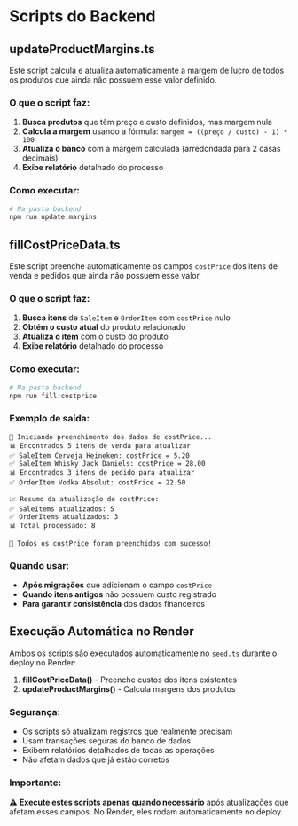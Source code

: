 # Scripts do Backend

## updateProductMargins.ts

Este script calcula e atualiza automaticamente a margem de lucro de todos os produtos que ainda não possuem esse valor definido.

### O que o script faz:

1. **Busca produtos** que têm preço e custo definidos, mas margem nula
2. **Calcula a margem** usando a fórmula: `margem = ((preço / custo) - 1) * 100`
3. **Atualiza o banco** com a margem calculada (arredondada para 2 casas decimais)
4. **Exibe relatório** detalhado do processo

### Como executar:

```bash
# Na pasta backend
npm run update:margins
```

## fillCostPriceData.ts

Este script preenche automaticamente os campos `costPrice` dos itens de venda e pedidos que ainda não possuem esse valor.

### O que o script faz:

1. **Busca itens** de `SaleItem` e `OrderItem` com `costPrice` nulo
2. **Obtém o custo atual** do produto relacionado
3. **Atualiza o item** com o custo do produto
4. **Exibe relatório** detalhado do processo

### Como executar:

```bash
# Na pasta backend
npm run fill:costprice
```

### Exemplo de saída:

```
🚀 Iniciando preenchimento dos dados de costPrice...
📊 Encontrados 5 itens de venda para atualizar
✅ SaleItem Cerveja Heineken: costPrice = 5.20
✅ SaleItem Whisky Jack Daniels: costPrice = 28.00
📊 Encontrados 3 itens de pedido para atualizar
✅ OrderItem Vodka Absolut: costPrice = 22.50

📈 Resumo da atualização de costPrice:
✅ SaleItems atualizados: 5
✅ OrderItems atualizados: 3
📊 Total processado: 8

🎉 Todos os costPrice foram preenchidos com sucesso!
```

### Quando usar:

- **Após migrações** que adicionam o campo `costPrice`
- **Quando itens antigos** não possuem custo registrado
- **Para garantir consistência** dos dados financeiros

## Execução Automática no Render

Ambos os scripts são executados automaticamente no `seed.ts` durante o deploy no Render:

1. **fillCostPriceData()** - Preenche custos dos itens existentes
2. **updateProductMargins()** - Calcula margens dos produtos

### Segurança:

- Os scripts só atualizam registros que realmente precisam
- Usam transações seguras do banco de dados
- Exibem relatórios detalhados de todas as operações
- Não afetam dados que já estão corretos

### Importante:

⚠️ **Execute estes scripts apenas quando necessário** após atualizações que afetam esses campos. No Render, eles rodam automaticamente no deploy. 